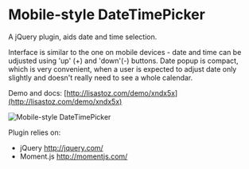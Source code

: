 Mobile-style DateTimePicker
===========================

A jQuery plugin, aids date and time selection. 

Interface is similar to the one on mobile devices - date and time can be udjusted
using 'up' (+) and 'down'(-) buttons. Date popup is compact, which is very convenient,
when a user is expected to adjust date only slightly
and doesn't really need to see a whole calendar.

Demo and docs: [http://lisastoz.com/demo/xndx5x](http://lisastoz.com/demo/xndx5x)

![Mobile-style DateTimePicker](http://www.lisastoz.com/demos/date-time-picker/assets/screenshot.jpg "Mobile-style DateTimePicker")

Plugin relies on:
* jQuery http://jquery.com/
* Moment.js http://momentjs.com/
